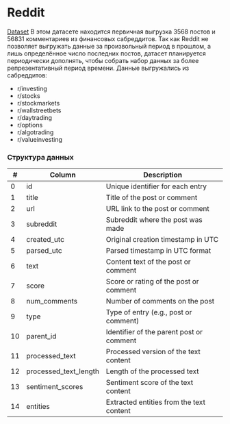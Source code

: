 # Reddit
[Dataset](https://drive.google.com/file/d/1TyIMWEgR5cB_-G-Pns2ZmNYqHVGSJB2O/view?usp=sharing)
В этом датасете находится первичная выгрузка 3568 постов и 56831 комментариев из финансовых сабреддитов.
Так как Reddit не позволяет выгружать данные за произвольный период в прошлом, а лишь определённое число последних постов, датасет планируется периодически дополнять, чтобы
собрать набор данных за более репрезентативный период времени. Данные выгружались из сабреддитов:
* r/investing
* r/stocks
* r/stockmarkets
* r/wallstreetbets
* r/daytrading
* r/options
* r/algotrading
* r/valueinvesting

### Структура данных

| #  | Column                | Description                    |
|----|------------------------|--------------------------------|
| 0  | id                    | Unique identifier for each entry |
| 1  | title                 | Title of the post or comment   |
| 2  | url                   | URL link to the post or comment |
| 3  | subreddit             | Subreddit where the post was made |
| 4  | created_utc           | Original creation timestamp in UTC |
| 5  | parsed_utc            | Parsed timestamp in UTC format |
| 6  | text                  | Content text of the post or comment |
| 7  | score                 | Score or rating of the post or comment |
| 8  | num_comments          | Number of comments on the post |
| 9  | type                  | Type of entry (e.g., post or comment) |
| 10 | parent_id             | Identifier of the parent post or comment |
| 11 | processed_text        | Processed version of the text content |
| 12 | processed_text_length | Length of the processed text |
| 13 | sentiment_scores      | Sentiment score of the text content |
| 14 | entities              | Extracted entities from the text content |


